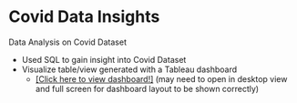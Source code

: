 # Covid Data Insights
Data Analysis on Covid Dataset
- Used SQL to gain insight into Covid Dataset
- Visualize table/view generated with a Tableau dashboard
    - <a href="https://public.tableau.com/app/profile/ao.wen.chin/viz/CovidVisualization_17049743392530/Dashboard1?publish=yes" target="_blank">[Click here to view dashboard!]</a> (may need to open in desktop view and full screen for dashboard layout to be shown correctly)
